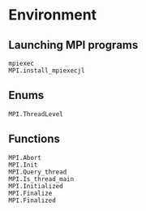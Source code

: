 # Environment

## Launching MPI programs

```@docs
mpiexec
MPI.install_mpiexecjl
```

## Enums

```@docs
MPI.ThreadLevel
```

## Functions

```@docs
MPI.Abort
MPI.Init
MPI.Query_thread
MPI.Is_thread_main
MPI.Initialized
MPI.Finalize
MPI.Finalized
```
